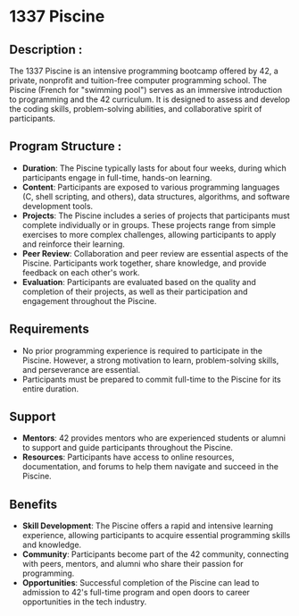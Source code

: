 # 1337 Piscine

## Description :
The 1337 Piscine is an intensive programming bootcamp offered by 42, a private, nonprofit and tuition-free computer programming school. The Piscine (French for "swimming pool") serves as an immersive introduction to programming and the 42 curriculum. It is designed to assess and develop the coding skills, problem-solving abilities, and collaborative spirit of participants.

## Program Structure :
- **Duration**: The Piscine typically lasts for about four weeks, during which participants engage in full-time, hands-on learning.
- **Content**: Participants are exposed to various programming languages (C, shell scripting, and others), data structures, algorithms, and software development tools.
- **Projects**: The Piscine includes a series of projects that participants must complete individually or in groups. These projects range from simple exercises to more complex challenges, allowing participants to apply and reinforce their learning.
- **Peer Review**: Collaboration and peer review are essential aspects of the Piscine. Participants work together, share knowledge, and provide feedback on each other's work.
- **Evaluation**: Participants are evaluated based on the quality and completion of their projects, as well as their participation and engagement throughout the Piscine.

## Requirements
- No prior programming experience is required to participate in the Piscine. However, a strong motivation to learn, problem-solving skills, and perseverance are essential.
- Participants must be prepared to commit full-time to the Piscine for its entire duration.

## Support
- **Mentors**: 42 provides mentors who are experienced students or alumni to support and guide participants throughout the Piscine.
- **Resources**: Participants have access to online resources, documentation, and forums to help them navigate and succeed in the Piscine.

## Benefits
- **Skill Development**: The Piscine offers a rapid and intensive learning experience, allowing participants to acquire essential programming skills and knowledge.
- **Community**: Participants become part of the 42 community, connecting with peers, mentors, and alumni who share their passion for programming.
- **Opportunities**: Successful completion of the Piscine can lead to admission to 42's full-time program and open doors to career opportunities in the tech industry.
